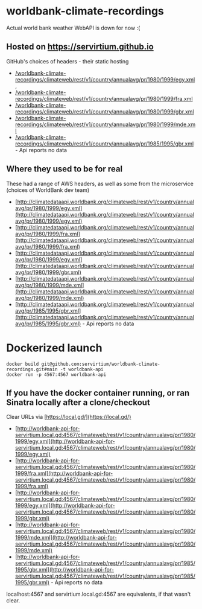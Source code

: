 # worldbank-climate-recordings

Actual world bank weather WebAPI is down for now :(

## Hosted on https://servirtium.github.io

GitHub's choices of headers - their static hosting

* [/worldbank-climate-recordings/climateweb/rest/v1/country/annualavg/pr/1980/1999/egy.xml](https://servirtium.github.io/worldbank-climate-recordings/climateweb/rest/v1/country/annualavg/pr/1980/1999/egy.xml),
* [/worldbank-climate-recordings/climateweb/rest/v1/country/annualavg/pr/1980/1999/fra.xml](https://servirtium.github.io/worldbank-climate-recordings/climateweb/rest/v1/country/annualavg/pr/1980/1999/fra.xml)
* [/worldbank-climate-recordings/climateweb/rest/v1/country/annualavg/pr/1980/1999/gbr.xml](https://servirtium.github.io/worldbank-climate-recordings/climateweb/rest/v1/country/annualavg/pr/1980/1999/gbr.xml)
* [/worldbank-climate-recordings/climateweb/rest/v1/country/annualavg/pr/1980/1999/mde.xml](https://servirtium.github.io/worldbank-climate-recordings/climateweb/rest/v1/country/annualavg/pr/1980/1999/mde.xml)
* [/worldbank-climate-recordings/climateweb/rest/v1/country/annualavg/pr/1985/1995/gbr.xml](https://servirtium.github.io/worldbank-climate-recordings/climateweb/rest/v1/country/annualavg/pr/1985/1995/gbr.xml) - Api reports no data

## Where they used to be for real 

These had a range of AWS headers, as well as some from the microservice (choices of WorldBank dev team)

*  [http://climatedataapi.worldbank.org/climateweb/rest/v1/country/annualavg/pr/1980/1999/egy.xml](http://climatedataapi.worldbank.org/climateweb/rest/v1/country/annualavg/pr/1980/1999/egy.xml)
*  [http://climatedataapi.worldbank.org/climateweb/rest/v1/country/annualavg/pr/1980/1999/fra.xml](http://climatedataapi.worldbank.org/climateweb/rest/v1/country/annualavg/pr/1980/1999/fra.xml)
*  [http://climatedataapi.worldbank.org/climateweb/rest/v1/country/annualavg/pr/1980/1999/egy.xml](http://climatedataapi.worldbank.org/climateweb/rest/v1/country/annualavg/pr/1980/1999/gbr.xml)
*  [http://climatedataapi.worldbank.org/climateweb/rest/v1/country/annualavg/pr/1980/1999/mde.xml](http://climatedataapi.worldbank.org/climateweb/rest/v1/country/annualavg/pr/1980/1999/mde.xml)
*  [http://climatedataapi.worldbank.org/climateweb/rest/v1/country/annualavg/pr/1985/1995/gbr.xml](http://climatedataapi.worldbank.org/climateweb/rest/v1/country/annualavg/pr/1985/1995/gbr.xml) - Api reports no data 

# Dockerized launch

```
docker build git@github.com:servirtium/worldbank-climate-recordings.git#main -t worldbank-api
docker run -p 4567:4567 worldbank-api
```

## If you have the docker container running, or ran Sinatra locally after a clone/checkout

Clear URLs via [https://local.gd/](https://local.gd/)

*  [http://worldbank-api-for-servirtium.local.gd:4567/climateweb/rest/v1/country/annualavg/pr/1980/1999/egy.xml](http://worldbank-api-for-servirtium.local.gd:4567/climateweb/rest/v1/country/annualavg/pr/1980/1999/egy.xml)
*  [http://worldbank-api-for-servirtium.local.gd:4567/climateweb/rest/v1/country/annualavg/pr/1980/1999/fra.xml](http://worldbank-api-for-servirtium.local.gd:4567/climateweb/rest/v1/country/annualavg/pr/1980/1999/fra.xml)
*  [http://worldbank-api-for-servirtium.local.gd:4567/climateweb/rest/v1/country/annualavg/pr/1980/1999/egy.xml](http://worldbank-api-for-servirtium.local.gd:4567/climateweb/rest/v1/country/annualavg/pr/1980/1999/gbr.xml)
*  [http://worldbank-api-for-servirtium.local.gd:4567/climateweb/rest/v1/country/annualavg/pr/1980/1999/mde.xml](http://worldbank-api-for-servirtium.local.gd:4567/climateweb/rest/v1/country/annualavg/pr/1980/1999/mde.xml)
*  [http://worldbank-api-for-servirtium.local.gd:4567/climateweb/rest/v1/country/annualavg/pr/1985/1995/gbr.xml](http://worldbank-api-for-servirtium.local.gd:4567/climateweb/rest/v1/country/annualavg/pr/1985/1995/gbr.xml) - Api reports no data

localhost:4567 and servirtium.local.gd:4567 are equivalents, if that wasn't clear.
